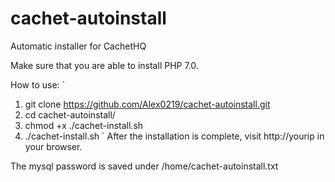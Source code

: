 # cachet-autoinstall
Automatic installer for CachetHQ

Make sure that you are able to install PHP 7.0.

How to use:
`
1. git clone https://github.com/Alex0219/cachet-autoinstall.git
2. cd cachet-autoinstall/
3. chmod +x ./cachet-install.sh
4. ./cachet-install.sh
`
After the installation is complete, visit http://yourip in your browser.

The mysql password is saved under /home/cachet-autoinstall.txt
